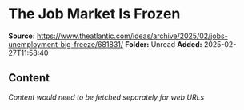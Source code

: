 # The Job Market Is Frozen

**Source:** https://www.theatlantic.com/ideas/archive/2025/02/jobs-unemployment-big-freeze/681831/
**Folder:** Unread
**Added:** 2025-02-27T11:58:40




## Content
*Content would need to be fetched separately for web URLs*
